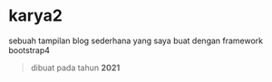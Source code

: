 # karya2
sebuah tampilan blog sederhana yang saya buat dengan framework bootstrap4


> dibuat pada tahun **2021**
